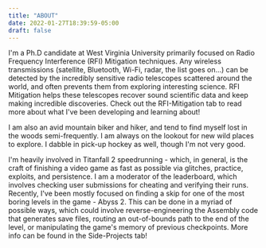 ```yaml
---
title: "ABOUT"
date: 2022-01-27T18:39:59-05:00
draft: false
---
```


<!-- <span style="color:white"> -->

I'm a Ph.D candidate at West Virginia University primarily focused on Radio Frequency Interference (RFI) Mitigation techniques. Any wireless transmissions (satellite, Bluetooth, Wi-Fi, radar, the list goes on...) can be detected by the incredibly sensitive radio telescopes scattered around the world, and often prevents them from exploring interesting science. RFI Mitigation helps these telescopes recover sound scientific data and keep making incredible discoveries. Check out the RFI-Mitigation tab to read more about what I've been developing and learning about!



I am also an avid mountain biker and hiker, and tend to find myself lost in the woods semi-frequently. I am always on the lookout for new wild places to explore. I dabble in pick-up hockey as well, though I'm not very good.


I'm heavily involved in Titanfall 2 speedrunning - which, in general, is the craft of finishing a video game as fast as possible via glitches, practice, exploits, and persistence. I am a moderator of the leaderboard, which involves checking user submissions for cheating and verifying their runs. Recently, I've been mostly focused on finding a skip for one of the most boring levels in the game - Abyss 2. This can be done in a myriad of possible ways, which could involve reverse-engineering the Assembly code that generates save files, routing an out-of-bounds path to the end of the level, or manipulating the game's memory of previous checkpoints. More info can be found in the Side-Projects tab!


<!-- </span> -->
